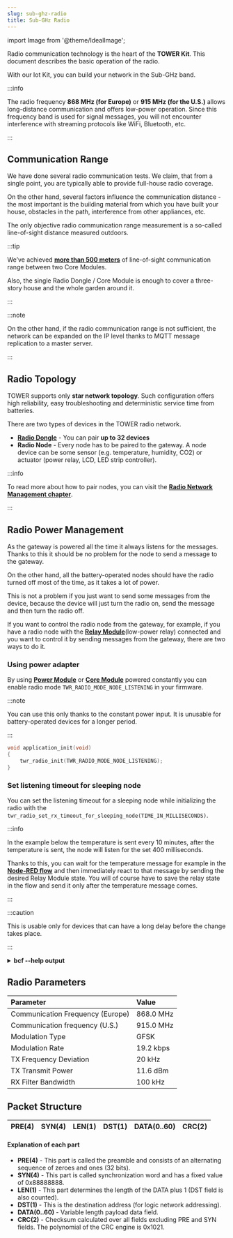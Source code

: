 ```yaml
---
slug: sub-ghz-radio
title: Sub-GHz Radio
---
```

import Image from '@theme/IdealImage';

Radio communication technology is the heart of the **TOWER Kit**. This document describes the basic operation of the radio.

With our Iot Kit, you can build your network in the Sub-GHz band.

:::info

The radio frequency **868 MHz (for Europe)** or **915 MHz (for the U.S.)** allows long-distance communication and offers low-power operation. Since this frequency band is used for signal messages, you will not encounter interference with streaming protocols like WiFi, Bluetooth, etc.

:::

## Communication Range

We have done several radio communication tests. We claim, that from a single point, you are typically able to provide full-house radio coverage.

On the other hand, several factors influence the communication distance - the most important is the building material from which you have built your house, obstacles in the path, interference from other appliances, etc.

The only objective radio communication range measurement is a so-called line-of-sight distance measured outdoors.

:::tip

We’ve achieved [**more than 500 meters**](https://www.youtube.com/watch?v=6zdQQdwV3GQ&feature=youtu.be) of line-of-sight communication range between two Core Modules.

Also, the single Radio Dongle / Core Module is enough to cover a three-story house and the whole garden around it.

:::

:::note

On the other hand, if the radio communication range is not sufficient, the network can be expanded on the IP level thanks to MQTT message replication to a master server.

:::

## Radio Topology

TOWER supports only **star network topology**. Such configuration offers high reliability, easy troubleshooting and deterministic service time from batteries.

There are two types of devices in the TOWER radio network.

- [**Radio Dongle**](../hardware-modules/about-radio-dongle.md) - You can pair **up to 32 devices**
- **Radio Node** - Every node has to be paired to the gateway. A node device can be some sensor (e.g. temperature, humidity, CO2) or actuator (power relay, LCD, LED strip controller).

:::info

To read more about how to pair nodes, you can visit the [**Radio Network Management chapter**](../desktop-programming/radio-network-management.md).

:::

## Radio Power Management

As the gateway is powered all the time it always listens for the messages. Thanks to this it should be no problem for the node to send a message to the gateway.

On the other hand, all the battery-operated nodes should have the radio turned off most of the time, as it takes a lot of power.

This is not a problem if you just want to send some messages from the device, because the device will just turn the radio on, send the message and then turn the radio off.

If you want to control the radio node from the gateway, for example, if you have a radio node with the [**Relay Module**](../hardware-modules/about-relay-module.md)(low-power relay) connected and you want to control it by sending messages from the gateway, there are two ways to do it.

### Using power adapter

By using [**Power Module**](../hardware-modules/about-power-module.md) or [**Core Module**](../hardware-modules/about-core-module.md) powered constantly you can enable radio mode `TWR_RADIO_MODE_NODE_LISTENING` in your firmware.

:::note

You can use this only thanks to the constant power input. It is unusable for battery-operated devices for a longer period.

:::

```c
void application_init(void)
{
    twr_radio_init(TWR_RADIO_MODE_NODE_LISTENING);
}
```

### Set listening timeout for sleeping node

You can set the listening timeout for a sleeping node while initializing the radio with the `twr_radio_set_rx_timeout_for_sleeping_node(TIME_IN_MILLISECONDS)`.

:::info

In the example below the temperature is sent every 10 minutes, after the temperature is sent, the node will listen for the set 400 milliseconds.

Thanks to this, you can wait for the temperature message for example in the [**Node-RED flow**](../desktop-programming/node-red-programming.md) and then immediately react to that message by sending the desired Relay Module state. You will of course have to save the relay state in the flow and send it only after the temperature message comes.

:::

:::caution

This is usable only for devices that can have a long delay before the change takes place.

:::

<details><summary><b>bcf --help output</b></summary>
<p>

```c showLineNumbers
/* Temperature event handler, this will just send the value through the radio *
 * and allow the Core Module to switch to Listening mode for 400ms            */
void tmp112_event_handler(twr_tmp112_t *self, twr_tmp112_event_t event, void *event_param)
{
    float value;
    event_param_t *param = (event_param_t *)event_param;

    if (event == TWR_TMP112_EVENT_UPDATE)
    {
        twr_radio_pub_temperature(param->channel, &value);
        param->value = value;
        values.temperature = value;
    }
}

void application_init(void)
{

    static twr_tmp112_t temperature;
    twr_tmp112_init(&temperature, TWR_I2C_I2C0, 0x49);
    twr_tmp112_set_event_handler(&temperature, tmp112_event_handler, NULL);
    twr_tmp112_set_update_interval(&temperature, 60 * 1000);               // Update every 10 minutes

    twr_radio_init(TWR_RADIO_MODE_NODE_SLEEPING);
    twr_radio_pairing_request("relay", VERSION);
    twr_radio_set_rx_timeout_for_sleeping_node(400);
}
```

</p>
</details>

## Radio Parameters

| Parameter                        | Value     |
| :------------------------------- | :-------- |
| Communication Frequency (Europe) | 868.0 MHz |
| Communication frequency (U.S.)   | 915.0 MHz |
| Modulation Type                  | GFSK      |
| Modulation Rate                  | 19.2 kbps |
| TX Frequency Deviation           | 20 kHz    |
| TX Transmit Power                | 11.6 dBm  |
| RX Filter Bandwidth              | 100 kHz   |


## Packet Structure

| PRE(4) | SYN(4) | LEN(1) | DST(1) | DATA(0..60) | CRC(2) |
| :----- | :----- | :----- | :----- | :---------- | :----- |

#### Explanation of each part

- **PRE(4)** - This part is called the preamble and consists of an alternating sequence of zeroes and ones (32 bits).
- **SYN(4)** - This part is called synchronization word and has a fixed value of 0x88888888.
- **LEN(1)** - This part determines the length of the DATA plus 1 (DST field is also counted).
- **DST(1)** - This is the destination address (for logic network addressing).
- **DATA(0..60)** - Variable length payload data field.
- **CRC(2)** - Checksum calculated over all fields excluding PRE and SYN fields. The polynomial of the CRC engine is 0x1021.

